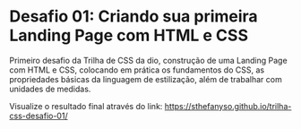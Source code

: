 # Desafio 01: Criando sua primeira Landing Page com HTML e CSS

Primeiro desafio da Trilha de CSS da dio, construção de uma Landing Page com HTML e CSS, colocando em prática os fundamentos do CSS, as propriedades básicas da linguagem de estilização, além de trabalhar com unidades de medidas.

Visualize o resultado final através do link: https://sthefanyso.github.io/trilha-css-desafio-01/

